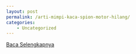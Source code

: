 ```yaml
---
layout: post
permalink: /arti-mimpi-kaca-spion-motor-hilang/
categories:
    - Uncategorized
---
```


[Baca Selengkapnya](/02)